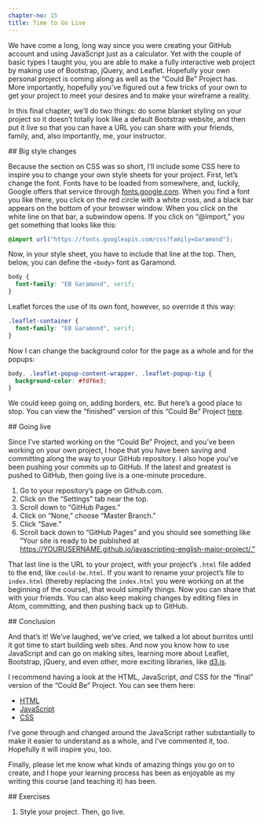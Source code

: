 ```yaml
---
chapter-no: 15
title: Time to Go Live
---
```


We have come a long, long way since you were creating your GitHub account and
using JavaScript just as a calculator. Yet with the couple of basic types I
taught you, you are able to make a fully interactive web project by making use
of Bootstrap, jQuery, and Leaflet. Hopefully your own personal project is
coming along as well as the “Could Be” Project has. More importantly,
hopefully you’ve figured out a few tricks of your own to get your project to
meet your desires and to make your wireframe a reality. 

In this final chapter, we’ll do two things: do some blanket styling on your
project so it doesn’t totally look like a default Bootstrap website, and then
put it live so that you can have a URL you can share with your friends,
family, and, also importantly, me, your instructor.

<section id="styling">
## Big style changes

Because the section on CSS was so short, I’ll include some CSS here to inspire
you to change your own style sheets for your project. First, let’s change the
font. Fonts have to be loaded from somewhere, and, luckily, Google offers that
service through [fonts.google.com](http://fonts.google.com). When you find a
font you like there, you click on the red circle with a white cross, and a
black bar appears on the bottom of your browser window. When you click on the
white line on that bar, a subwindow opens. If you click on “@import,” you get
something that looks like this:

```css
@import url("https://fonts.googleapis.com/css?family=Garamond");
```

Now, in your style sheet, you have to include that line at the top. Then,
below, you can define the `<body>` font as Garamond.

```css
body {
  font-family: "EB Garamond", serif;
}
```

Leaflet forces the use of its own font, however, so override it this way:

```css
.leaflet-container {
  font-family: "EB Garamond", serif;
}
```

Now I can change the background color for the page as a whole and for the
popups:

```css
body, .leaflet-popup-content-wrapper, .leaflet-popup-tip {
  background-color: #fdf6e3;
}
```

We could keep going on, adding borders, etc. But here’s a good place to stop.
You can view the “finished” version of this “Could Be” Project
[here](/examples/could-be.html).


</section>
<section id="going-live">
## Going live

Since I’ve started working on the “Could Be” Project, and you’ve been working
on your own project, I hope that you have been saving and committing along the
way to your GitHub repository. I also hope you’ve been pushing your commits up
to GitHub. If the latest and greatest is pushed to GitHub, then going live is
a one-minute procedure.

1. Go to your repository’s page on Github.com.
2. Click on the “Settings” tab near the top.
3. Scroll down to “GitHub Pages.”
2. Click on “None,” choose “Master Branch.”
2. Click “Save.”
3. Scroll back down to “GitHub Pages” and you should see something like “Your
   site is ready to be published at
   https://YOURUSERNAME.github.io/javascripting-english-major-project/.”

That last line is the URL to your project, with your project’s `.html` file
added to the end, like `could-be.html`. If you want to rename your project’s
file to `index.html` (thereby replacing the `index.html` you were working on
at the beginning of the course), that would simplify things. Now you can share
that with your friends. You can also keep making changes by editing files in
Atom, committing, and then pushing back up to GitHub.

</section>
<section id="conclusion">
## Conclusion

And that’s it! We’ve laughed, we’ve cried, we talked a lot about burritos
until it got time to start building web sites. And now you know how to use
JavaScript and can go on making sites, learning more about Leaflet, Bootstrap,
jQuery, and even other, more exciting libraries, like
[d3.js](http://d3js.org). 

I recommend having a look at the HTML, JavaScript, *and* CSS for the “final”
version of the “Could Be” Project. You can see them here:

* [HTML](/examples/could-be.html)
* [JavaScript](/assets/js/could-be.js)
* [CSS](/assets/css/could-be.css)

I’ve gone through and changed around the JavaScript rather substantially to
make it easier to understand as a whole, and I’ve commented it, too. Hopefully
it will inspire you, too.

Finally, please let me know what kinds of amazing things you go on to create,
and I hope your learning process has been as enjoyable as my writing this
course (and teaching it) has been.

</section>

<section id="exercises">
## Exercises

1. Style your project. Then, go live.
